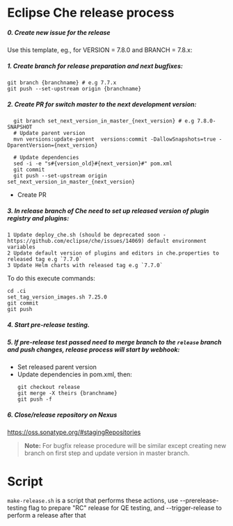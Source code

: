 # Eclipse Che release process

##### 0. Create new issue for the release

Use this template, eg., for VERSION = 7.8.0 and BRANCH = 7.8.x:

<!--
RELEASE-TEMPLATE-BEGIN

### List of pending issues / PRs
* [ ] (add items)

### Release status

In series, the following will be released via [che-release](https://github.com/eclipse/che-release/blob/master/cico_release.sh):

* che-theia, che-machine-exec, che-devfile registry,
* che-plugin-registry (once che-theia and machine-exec are done)
* che-parent, che-dashboard
* che (server assembly, with maven artifacts + containers)

Then manually:

* release che server in Maven Central

Then by script:

* che-operator
* generation of OperatorHub PRs
* chectl

- [ ] che-theia, che-machine-exec, che-devfile-registry, che-plugin-registry
- [ ] che-parent, che-dashboard
- [ ] che
- [ ] che-operator _(depends on all of the above)_
- [ ] chectl _(depends on all of the above)_
- [ ] community operator PRs _(depends on all of the above)_
  - [ ] https://github.com/operator-framework/community-operators/pull/ ???
  - [ ] https://github.com/operator-framework/community-operators/pull/ ???

If this is a .0 release:

- [ ] complete current milestone
  - [ ] move incomplete *deferred* issues to backlog
  - [ ] move incomplete *WIP* issues to next milestone
  - [ ] close completed issues
  - [ ] close milestone

| Owner | Process | Script | CI | Artifact(s) + Container(s) |
| --- | --- | --- | --- | --- |
| @mkuznyetsov  | [che-theia](https://github.com/eclipse/che-theia/blob/master/RELEASE.md) | [cico_release.sh](https://github.com/eclipse/che-release/blob/master/cico_release.sh) | [centos](https://ci.centos.org/job/devtools-che-theia-che-release/) | [`eclipse/che-theia`](https://quay.io/eclipse/che-theia) |
| @mkuznyetsov  | [che-machine-exec](https://github.com/eclipse-che/che-machine-exec/blob/master/RELEASE.md) | [cico_release.sh](https://github.com/eclipse/che-release/blob/master/cico_release.sh) | [centos](https://ci.centos.org/job/devtools-che-machine-exec-release/) | [`eclipse/che-machine-exec`](https://quay.io/eclipse/che-machine-exec)|
| @mkuznyetsov  | [che-plugin-registry](https://github.com/eclipse/che-plugin-registry/blob/master/RELEASE.md) | [cico_release.sh](https://github.com/eclipse/che-release/blob/master/cico_release.sh) | [centos](https://ci.centos.org/job/devtools-che-plugin-registry-release/) | [`eclipse/che-plugin-registry`](https://quay.io/eclipse/che-plugin-registry)|
| @mkuznyetsov  | [che-devfile-registry](https://github.com/eclipse/che-devfile-registry/blob/master/RELEASE.md) | [cico_release.sh](https://github.com/eclipse/che-release/blob/master/cico_release.sh) | [centos](https://ci.centos.org/job/devtools-che-devfile-registry-release/) | [`eclipse/che-devfile-registry`](https://quay.io/eclipse/che-devfile-registry)|
| @mkuznyetsov  | [che-parent](https://github.com/eclipse/che/blob/master/RELEASE.md) | [cico_release.sh](https://github.com/eclipse/che-release/blob/master/cico_release.sh) | [centos](https://ci.centos.org/job/devtools-che-release-che-release) | [che-parent](https://search.maven.org/search?q=a:che-parent) |
| @mkuznyetsov  | [che-dashboard](https://github.com/eclipse/che-dashboard/blob/master/RELEASE.md) | [cico_release.sh](https://github.com/eclipse/che-release/blob/master/cico_release.sh) | [centos](https://ci.centos.org/job/devtools-che-release-che-release/) | [`che-dashboard`](https://quay.io/repository/eclipse/che-dashboard?tag=next&tab=tags) |
| @mkuznyetsov  | [che](https://github.com/eclipse/che/blob/master/RELEASE.md) | [cico_release.sh](https://github.com/eclipse/che-release/blob/master/cico_release.sh) | [centos](https://ci.centos.org/job/devtools-che-release-che-release) | [che.core](https://search.maven.org/search?q=che.core), [che.server](https://mvnrepository.com/artifact/org.eclipse.che/che-server)<br/> [`eclipse/che-server`](https://quay.io/eclipse/che-server),<br/>[`eclipse/che-endpoint-watcher`](https://quay.io/eclipse/che-endpoint-watcher),<br/> [`eclipse/che-keycloak`](https://quay.io/eclipse/che-keycloak),<br/> [`eclipse/che-postgres`](https://quay.io/eclipse/che-postgres),<br/> [`eclipse/che-server`](https://quay.io/eclipse/che-server),<br/> [`eclipse/che-e2e`](https://quay.io/eclipse/che-e2e) |
| @tolusha| [che-operator](https://github.com/eclipse-che/che-operator/blob/master/RELEASE.md) | [make-release.sh](https://github.com/eclipse-che/che-operator/blob/master/make-release.sh) | ? | [`eclipse/che-operator`](https://quay.io/eclipse/che-operator)|
| @tolusha| [chectl](https://github.com/che-incubator/chectl/blob/master/RELEASE.md) | [make-release.sh](https://github.com/che-incubator/chectl/blob/master/make-release.sh) | [travis](https://travis-ci.org/che-incubator/chectl) | [chectl releases](https://github.com/che-incubator/chectl/releases)

RELEASE-TEMPLATE-END
-->

##### 1. Create branch for release preparation and next bugfixes:

```
git branch {branchname} # e.g 7.7.x
git push --set-upstream origin {branchname}
```

##### 2. Create PR for switch master to the next development version:

```
  git branch set_next_version_in_master_{next_version} # e.g 7.8.0-SNAPSHOT
  # Update parent version
  mvn versions:update-parent  versions:commit -DallowSnapshots=true -DparentVersion={next_version}

  # Update dependencies
  sed -i -e "s#{version_old}#{next_version}#" pom.xml
  git commit
  git push --set-upstream origin set_next_version_in_master_{next_version}
  ```

* Create PR
##### 3. In release branch of Che need to set up released version of plugin registry and plugins:
    1 Update deploy_che.sh (should be deprecated soon - https://github.com/eclipse/che/issues/14069) default environment variables
    2 Update default version of plugins and editors in che.properties to released tag e.g `7.7.0`
    3 Update Helm charts with released tag e.g `7.7.0`

  To do this execute commands:
  ```
  cd .ci
  set_tag_version_images.sh 7.25.0
  git commit
  git push
  ```
##### 4. Start pre-release testing.
##### 5. If pre-release test passed need to merge branch to the `release` branch and push changes, release process will start by webhook:
* Set released parent version
* Update dependencies in pom.xml, then:
  ```
  git checkout release
  git merge -X theirs {branchname}
  git push -f
  ```

##### 6. Close/release repository on Nexus
 https://oss.sonatype.org/#stagingRepositories

 > **Note:** For bugfix release procedure will be similar except creating new branch on first step and update version in master branch.

# Script
`make-release.sh` is a script that performs these actions, use --prerelease-testing flag to prepare "RC" release for QE testing, and --trigger-release to perform a release after that
